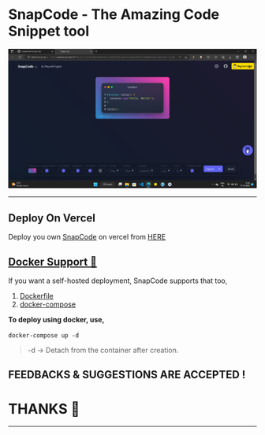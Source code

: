# SnapCode - The Amazing Code Snippet tool

![WebApp Screenshot](./screenshots/Screenshot.png)

---

## Deploy On Vercel

Deploy you own [SnapCode](https://www.snapcode.cf) on vercel from [HERE](https://vercel.com/new)

## [Docker Support 🐳](https://www.docker.com/)

If you want a self-hosted deployment, SnapCode supports that too,

1. [Dockerfile](./Dockerfile)
2. [docker-compose](./docker-compose.yaml)

**To deploy using docker, use,**

`docker-compose up -d`

> -d -> Detach from the container after creation.

## FEEDBACKS & SUGGESTIONS ARE ACCEPTED !
# THANKS 👻

---
